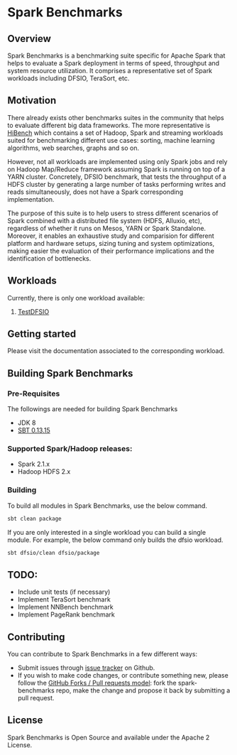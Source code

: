 Spark Benchmarks
================

Overview
--------

Spark Benchmarks is a benchmarking suite specific for Apache Spark that helps to evaluate a Spark deployment 
in terms of speed, throughput and system resource utilization. It comprises a representative set of Spark workloads 
including DFSIO, TeraSort, etc.

Motivation
----------

There already exists other benchmarks suites in the community that helps to evaluate different big data 
frameworks. The more representative is [HiBench](https://github.com/intel-hadoop/HiBench) which contains a set of 
Hadoop, Spark and streaming workloads suited for benchmarking different use cases: sorting, machine learning 
algorithms, web searches, graphs and so on. 

However, not all workloads are implemented using only Spark jobs and rely on Hadoop Map/Reduce framework assuming Spark
is running on top of a YARN cluster. Concretely, DFSIO benchmark, that tests the throughput of a HDFS cluster by 
generating a large number of tasks performing writes and reads simultaneously, does not have a Spark corresponding 
implementation.

The purpose of this suite is to help users to stress different scenarios of Spark combined with a distributed 
file system (HDFS, Alluxio, etc), regardless of whether it runs on Mesos, YARN or Spark Standalone. Moreover, it enables
an exhaustive study and comparision for different platform and hardware setups, sizing tuning and system optimizations, 
making easier the evaluation of their performance implications and the identification of bottlenecks.

Workloads
---------

Currently, there is only one workload available:

1. [TestDFSIO](./docs/TestDFSIO.md)

Getting started
---------------

Please visit the documentation associated to the corresponding workload.

Building Spark Benchmarks
-------------------------

### Pre-Requisites

The followings are needed for building Spark Benchmarks

* JDK 8
* [SBT 0.13.15](http://www.scala-sbt.org/0.13.15/docs/Getting-Started/Setup.html)

### Supported Spark/Hadoop releases:

* Spark 2.1.x
* Hadoop HDFS 2.x

### Building

To build all modules in Spark Benchmarks, use the below command.

```bash
sbt clean package
```

If you are only interested in a single workload you can build a single module. For example, the below command only
builds the dfsio workload.

```bash
sbt dfsio/clean dfsio/package
```


## TODO:

* Include unit tests (if necessary)
* Implement TeraSort benchmark
* Implement NNBench benchmark
* Implement PageRank benchmark

## Contributing

You can contribute to Spark Benchmarks in a few different ways:

* Submit issues through [issue tracker]() on Github.
* If you wish to make code changes, or contribute something new, please follow the 
[GitHub Forks / Pull requests model](https://help.github.com/articles/fork-a-repo/): 
fork the spark-benchmarks repo, make the change and propose it back by submitting a pull request.


## License

Spark Benchmarks is Open Source and available under the Apache 2 License.